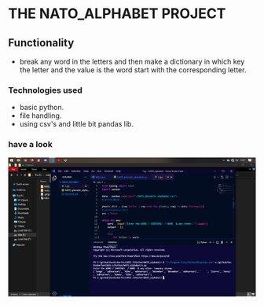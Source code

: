 # THE NATO_ALPHABET PROJECT

## Functionality
- break any word in the letters and then make a dictionary in which key the letter and the value is the word start with the corresponding letter.

### Technologies used
- basic python.
- file handling.
- using csv's and little bit pandas lib.

### have a look
![ss](NATO.png)
